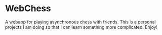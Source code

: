 # WebChess
A webapp for playing asynchronous chess with friends. This is a personal projects I am doing so that I can learn something more complicated. Enjoy!
